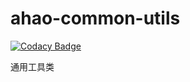 # ahao-common-utils

[![Codacy Badge](https://api.codacy.com/project/badge/Grade/70fa774de8f840c4a496407faae20a1a)](https://app.codacy.com/app/Ahaochan/ahao-common-utils?utm_source=github.com&utm_medium=referral&utm_content=Ahaochan/ahao-common-utils&utm_campaign=Badge_Grade_Dashboard)

通用工具类
